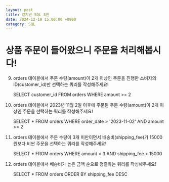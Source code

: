 ```yaml
---
layout: post
title: 걷기반 SQL 3번
date: 2024-12-18 15:00:00 +0900
category: SQL
---
```

# 상품 주문이 들어왔으니 주문을 처리해봅시다!

9. orders 테이블에서 주문 수량(amount)이 2개 이상인 주문을 진행한 소비자의 ID(customer_id)만 선택하는 쿼리를 작성해주세요!

    SELECT customer_id FROM orders WHERE amount >= 2

10. orders 테이블에서 2023년 11월 2일 이후에 주문된 주문 수량(amount)이 2개 이상인 주문을 선택하는 쿼리를 작성해주세요!

    SELECT * FROM orders WHERE order_date > '2023-11-02' AND amount >= 2

11. orders 테이블에서 주문 수량이 3개 미만이면서 배송비(shipping_fee)가 15000원보다 비싼 주문을 선택하는 쿼리를 작성해주세요!

    SELECT * FROM orders WHERE amount < 3 AND shipping_fee > 15000

12. orders 테이블에서 배송비가 높은 금액 순으로 정렬하는 쿼리를 작성해주세요!

    SELECT * FROM orders ORDER BY shipping_fee DESC